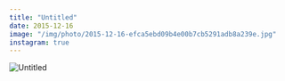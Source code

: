 ```yaml
---
title: "Untitled"
date: 2015-12-16
image: "/img/photo/2015-12-16-efca5ebd09b4e00b7cb5291adb8a239e.jpg"
instagram: true
---
```


![Untitled](/img/photo/2015-12-16-efca5ebd09b4e00b7cb5291adb8a239e.jpg)
